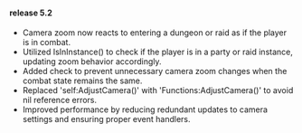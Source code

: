 #### release 5.2

- Camera zoom now reacts to entering a dungeon or raid as if the player is in combat.
- Utilized IsInInstance() to check if the player is in a party or raid instance, updating zoom behavior accordingly.
- Added check to prevent unnecessary camera zoom changes when the combat state remains the same.
- Replaced 'self:AdjustCamera()' with 'Functions:AdjustCamera()' to avoid nil reference errors.
- Improved performance by reducing redundant updates to camera settings and ensuring proper event handlers.
